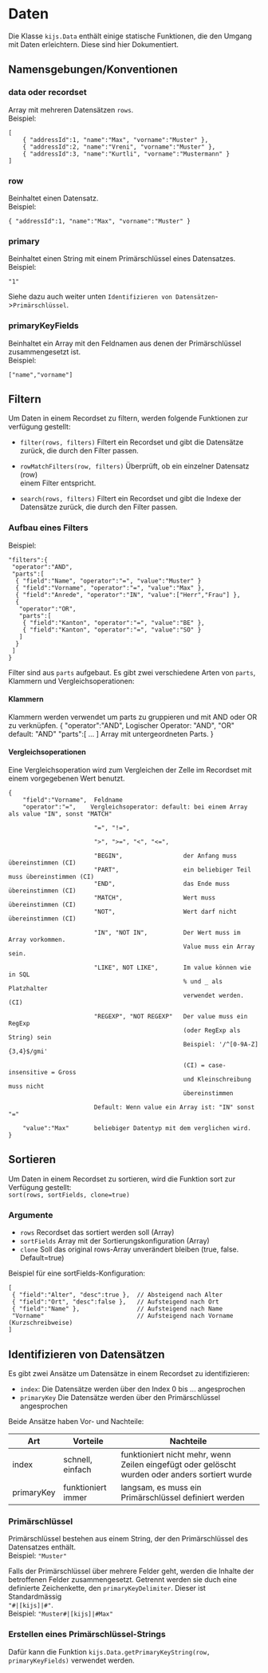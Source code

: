 Daten
=====================

Die Klasse ```kijs.Data``` enthält einige statische Funktionen, die den Umgang mit 
Daten erleichtern. Diese sind hier Dokumentiert.  

Namensgebungen/Konventionen
---------------------------
### data oder recordset
Array mit mehreren Datensätzen ```rows```.  
Beispiel:

    [
        { "addressId":1, "name":"Max", "vorname":"Muster" },
        { "addressId":2, "name":"Vreni", "vorname":"Muster" },
        { "addressId":3, "name":"Kurtli", "vorname":"Mustermann" }
    ]

### row
Beinhaltet einen Datensatz.  
Beispiel:

    { "addressId":1, "name":"Max", "vorname":"Muster" }

### primary
Beinhaltet einen String mit einem Primärschlüssel eines Datensatzes.
Beispiel:

    "1"

Siehe dazu auch weiter unten ```Identifizieren von Datensätzen```->```Primärschlüssel```.  

### primaryKeyFields
Beinhaltet ein Array mit den Feldnamen aus denen der Primärschlüssel zusammengesetzt 
ist.  
Beispiel:  

    ["name","vorname"]


Filtern
-------
Um Daten in einem Recordset zu filtern, werden folgende Funktionen zur verfügung 
gestellt:  
 - ```filter(rows, filters)```         Filtert ein Recordset und gibt die Datensätze  
                                       zurück, die durch den Filter passen.  

 - ```rowMatchFilters(row, filters)``` Überprüft, ob ein einzelner Datensatz (row)  
                                       einem Filter entspricht.  

 - ```search(rows, filters)```         Filtert ein Recordset und gibt die Indexe der  
                                       Datensätze zurück, die durch den Filter passen.  

### Aufbau eines Filters
Beispiel:

    "filters":{
     "operator":"AND",
     "parts":[
      { "field":"Name", "operator":"=", "value":"Muster" }
      { "field":"Vorname", "operator":"=", "value":"Max" },
      { "field":"Anrede", "operator":"IN", "value":["Herr","Frau"] },
      {
       "operator":"OR",
       "parts":[
        { "field":"Kanton", "operator":"=", "value":"BE" },
        { "field":"Kanton", "operator":"=", "value":"SO" }
       ]
      }
     ]
    }

Filter sind aus ```parts``` aufgebaut. Es gibt zwei verschiedene Arten von ```parts```,  
Klammern und Vergleichsoperationen:

#### Klammern
Klammern werden verwendet um parts zu gruppieren und mit AND oder OR zu verknüpfen.
    {
     "operator":"AND",  Logischer Operator: "AND", "OR" default: "AND"
     "parts":[ ... ]    Array mit untergeordneten Parts.
    }

#### Vergleichsoperationen
Eine Vergleichsoperation wird zum Vergleichen der Zelle im Recordset mit
einem vorgegebenen Wert benutzt.

    {
        "field":"Vorname",  Feldname
        "operator":"=",    Vergleichsoperator: default: bei einem Array als value "IN", sonst "MATCH"

                            "=", "!=",

                            ">", ">=", "<", "<=",

                            "BEGIN",                 der Anfang muss übereinstimmen (CI)
                            "PART",                  ein beliebiger Teil muss übereinstimmen (CI)
                            "END",                   das Ende muss übereinstimmen (CI)
                            "MATCH",                 Wert muss übereinstimmen (CI)
                            "NOT",                   Wert darf nicht übereinstimmen (CI)

                            "IN", "NOT IN",          Der Wert muss im Array vorkommen.
                                                     Value muss ein Array sein.

                            "LIKE", NOT LIKE",       Im value können wie in SQL
                                                     % und _ als Platzhalter
                                                     verwendet werden. (CI)

                            "REGEXP", "NOT REGEXP"   Der value muss ein RegExp
                                                     (oder RegExp als String) sein
                                                     Beispiel: '/^[0-9A-Z]{3,4}$/gmi'

                                                     (CI) = case-insensitive = Gross 
                                                     und Kleinschreibung muss nicht 
                                                     übereinstimmen

                            Default: Wenn value ein Array ist: "IN" sonst "="

        "value":"Max"       beliebiger Datentyp mit dem verglichen wird.
    }


Sortieren
---------
Um Daten in einem Recordset zu sortieren, wird die Funktion sort zur Verfügung gestellt:  
```sort(rows, sortFields, clone=true)```

### Argumente
 - ```rows```       Recordset das sortiert werden soll (Array)
 - ```sortFields``` Array mit der Sortierungskonfiguration (Array)
 - ```clone```      Soll das original rows-Array unverändert bleiben (true, false. Default=true)

Beispiel für eine sortFields-Konfiguration:

    [
     { "field":"Alter", "desc":true },  // Absteigend nach Alter
     { "field":"Ort", "desc":false },   // Aufsteigend nach Ort
     { "field":"Name" },                // Aufsteigend nach Name
     "Vorname"                          // Aufsteigend nach Vorname (Kurzschreibweise)
    ]


Identifizieren von Datensätzen
------------------------------
Es gibt zwei Ansätze um Datensätze in einem Recordset zu identifizieren:
 - ```index```: Die Datensätze werden über den Index 0 bis ... angesprochen
 - ```primaryKey``` Die Datensätze werden über den Primärschlüssel angesprochen

Beide Ansätze haben Vor- und Nachteile:

| Art        | Vorteile           | Nachteile |
|------------|--------------------|-----------|
| index      | schnell, einfach   | funktioniert nicht mehr, wenn Zeilen eingefügt oder gelöscht wurden oder anders sortiert wurde |
| primaryKey | funktioniert immer | langsam, es muss ein Primärschlüssel definiert werden |

### Primärschlüssel
Primärschlüssel bestehen aus einem String, der den Primärschlüssel des Datensatzes 
enthält.  
Beispiel: ```"Muster"```  

Falls der Primärschlüssel über mehrere Felder geht, werden die Inhalte der 
betroffenen Felder zusammengesetzt. Getrennt werden sie duch eine definierte 
Zeichenkette, den ```primaryKeyDelimiter```. Dieser ist Standardmässig  
```"#|[kijs]|#"```.  
Beispiel: ```"Muster#|[kijs]|#Max"```  

### Erstellen eines Primärschlüssel-Strings
Dafür kann die Funktion ```kijs.Data.getPrimaryKeyString(row, primaryKeyFields)``` 
verwendet werden.  


